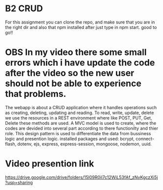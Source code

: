 # B2 CRUD
For this assignment you can clone the repo, and make sure that you are in the right dir and also that npm installed after just type in npm start. good to go!!
# OBS In my video there some small errors which i have update the code after the video so the new user should not be able to experience that problems.

The webapp is about a CRUD application where it handles operations such as creating, deleting, updating and reading.
To read, write, update, delete we use the resources in a REST environment where like POST, PUT, Get, Delete these methods are used.
A MVC model is used to create, where the codes are devided into several part according to there functionilty and thier role. This design pattern is used to differentiate the data from bussiness logic and presention logic.
installed packages and used: bcrypt, connect-flash, dotenv, ejs, express, express-session, mongoose, nodemon, uuid.
# Video presention link
https://drive.google.com/drive/folders/15l09R0iI7c12WiL53fAf_zNvKgczXi5j?usp=sharing